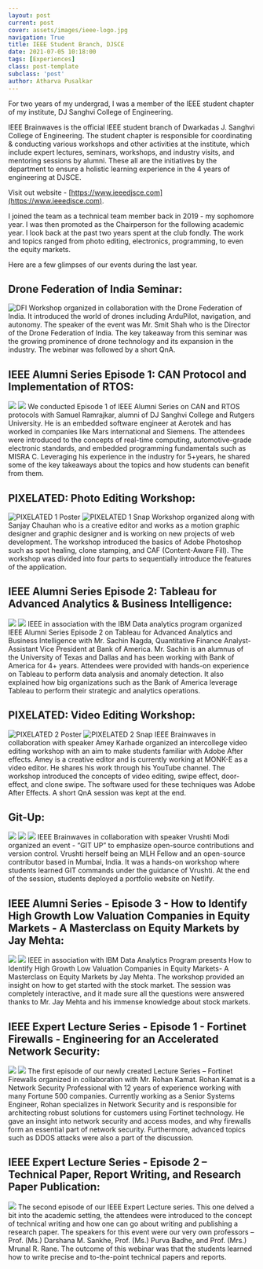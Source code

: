 ```yaml
---
layout: post
current: post
cover: assets/images/ieee-logo.jpg
navigation: True
title: IEEE Student Branch, DJSCE
date: 2021-07-05 10:18:00
tags: [Experiences]
class: post-template
subclass: 'post'
author: Atharva Pusalkar
---
```


For two years of my undergrad, I was a member of the IEEE student chapter of my institute, DJ Sanghvi College of Engineering.

IEEE Brainwaves is the official IEEE student branch of Dwarkadas J. Sanghvi College of Engineering. The student chapter is responsible for coordinating & conducting various workshops and other activities at the institute, which include expert lectures, seminars, workshops, and industry visits, and mentoring sessions by alumni. These all are the initiatives by the department to ensure a holistic learning experience in the 4 years of engineering at DJSCE.

Visit out website - [https://www.ieeedjsce.com](https://www.ieeedjsce.com).

I joined the team as a technical team member back in 2019 - my sophomore year. I was then promoted as the Chairperson for the following academic year. I look back at the past two years spent at the club fondly. The work and topics ranged from photo editing, electronics, programming, to even the equity markets.

Here are a few glimpses of our events during the last year.

##	Drone Federation of India Seminar:
![DFI](assets/images/DFI_1.jpg)
Workshop organized in collaboration with the Drone Federation of India. It introduced the world of drones including ArduPilot, navigation, and autonomy. The speaker of the event was Mr. Smit Shah who is the Director of the Drone Federation of India. The key takeaway from this seminar was the growing prominence of drone technology and its expansion in the industry. The webinar was followed by a short QnA.

##	IEEE Alumni Series Episode 1: CAN Protocol and Implementation of RTOS:
<img src="assets/images/CAN_Protocol_Poster.png"/>
<img src="assets/images/CAN_Protocol_1.jpg"/>
We conducted Episode 1 of IEEE Alumni Series on CAN and RTOS protocols with Samuel Ramrajkar, alumni of DJ Sanghvi College and Rutgers University. He is an embedded software engineer at Aerotek and has worked in companies like Mars international and Siemens. The attendees were introduced to the concepts of real-time computing, automotive-grade electronic standards, and embedded programming fundamentals such as MISRA C.
Leveraging his experience in the industry for 5+years, he shared some of the key takeaways about the topics and how students can benefit from them.

##	PIXELATED: Photo Editing Workshop:
![PIXELATED 1 Poster](assets/images/PIXELATED_workshop1_poster.png)
![PIXELATED 1 Snap](assets/images/Pixelated1_0.jpg)
Workshop organized along with Sanjay Chauhan who is a creative editor and works as a motion graphic designer and graphic designer and is working on new projects of web development. The workshop introduced the basics of Adobe Photoshop such as spot healing, clone stamping, and CAF (Content-Aware Fill). The workshop was divided into four parts to sequentially introduce the features of the application.

##	IEEE Alumni Series Episode 2: Tableau for Advanced Analytics & Business Intelligence:
![](assets/images/Tableau_poster.png)
![](assets/images/Tableau_1.png)
IEEE in association with the IBM Data analytics program organized IEEE Alumni Series Episode 2 on Tableau for Advanced Analytics and Business Intelligence with Mr. Sachin Nagda, Quantitative Finance Analyst- Assistant Vice President at Bank of America. Mr. Sachin is an alumnus of the University of Texas and Dallas and has been working with Bank of America for 4+ years. Attendees were provided with hands-on experience on Tableau to perform data analysis and anomaly detection. It also explained how big organizations such as the Bank of America leverage Tableau to perform their strategic and analytics operations.

##	PIXELATED: Video Editing Workshop:
![PIXELATED 2 Poster](assets/images/PIXELATED_workshop2_poster.PNG)
![PIXELATED 2 Snap](assets/images/Pixelated2_0.jpg)
IEEE Brainwaves in collaboration with speaker Amey Karhade organized an intercollege video editing workshop with an aim to make students familiar with Adobe After effects. Amey is a creative editor and is currently working at MONK-E as a video editor. He shares his work through his YouTube channel. The workshop introduced the concepts of video editing, swipe effect, door-effect, and clone swipe. The software used for these techniques was Adobe After Effects. A short QnA session was kept at the end.

##	Git-Up:
![](assets/images/Gitup_poster.jpg)
![](assets/images/Gitup1.png)
![](assets/images/Gitup2.png)
IEEE Brainwaves in collaboration with speaker Vrushti Modi organized an event - “GIT UP” to emphasize open-source contributions and version control. Vrushti herself being an MLH Fellow and an open-source contributor based in Mumbai, India. It was a hands-on workshop where students learned GIT commands under the guidance of Vrushti. At the end of the session, students deployed a portfolio website on Netlify.

##	IEEE Alumni Series - Episode 3 - How to Identify High Growth Low Valuation Companies in Equity Markets - A Masterclass on Equity Markets by Jay Mehta:
![](assets/images/Equities_poster.jpg)
![](assets/images/Equities_2.jfif)
IEEE in association with IBM Data Analytics Program presents How to Identify High Growth Low Valuation Companies in Equity Markets- A Masterclass on Equity Markets by Jay Mehta. The workshop provided an insight on how to get started with the stock market. The session was completely interactive, and it made sure all the questions were answered thanks to Mr. Jay Mehta and his immense knowledge about stock markets.

##	IEEE Expert Lecture Series - Episode 1 - Fortinet Firewalls - Engineering for an Accelerated Network Security:
![](assets/images/Firewall_poster.jpg)
![](assets/images/)
The first episode of our newly created Lecture Series – Fortinet Firewalls organized in collaboration with Mr. Rohan Kamat. Rohan Kamat is a Network Security Professional with 12 years of experience working with many Fortune 500 companies. Currently working as a Senior Systems Engineer, Rohan specializes in Network Security and is responsible for architecting robust solutions for customers using Fortinet technology. He gave an insight into network security and access modes, and why firewalls form an essential part of network security. Furthermore, advanced topics such as DDOS attacks were also a part of the discussion.

##	IEEE Expert Lecture Series - Episode 2 – Technical Paper, Report Writing, and Research Paper Publication:
![](assets/images/techpaper.png)
The second episode of our IEEE Expert Lecture series. This one delved a bit into the academic setting, the attendees were introduced to the concept of technical writing and how one can go about writing and publishing a research paper. The speakers for this event were our very own professors – Prof. (Ms.) Darshana M. Sankhe, Prof. (Ms.) Purva Badhe, and Prof. (Mrs.) Mrunal R. Rane. The outcome of this webinar was that the students learned how to write precise and to-the-point technical papers and reports.

